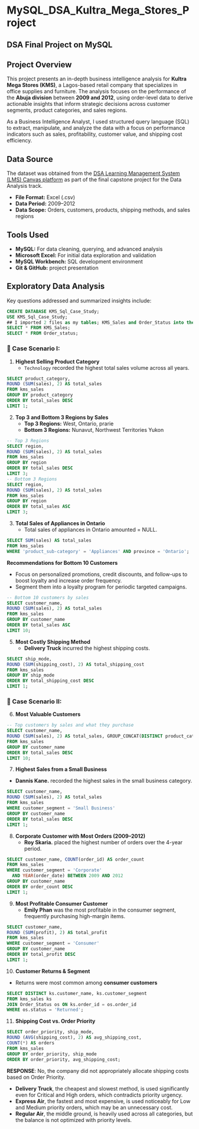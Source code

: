 # MySQL_DSA_Kultra_Mega_Stores_Project
## DSA Final Project on MySQL
## Project Overview
This project presents an in-depth business intelligence analysis for **Kultra Mega Stores (KMS)**, a Lagos-based retail company that specializes in office supplies and furniture. The analysis focuses on the performance of the **Abuja division** between **2009 and 2012**, using order-level data to derive actionable insights that inform strategic decisions across customer segments, product categories, and sales regions.

As a Business Intelligence Analyst, I used structured query language (SQL) to extract, manipulate, and analyze the data with a focus on performance indicators such as sales, profitability, customer value, and shipping cost efficiency.

## Data Source

The dataset was obtained from the [DSA Learning Management System (LMS) Canvas platform](https://canvas.instructure.com/courses/11955369/files/302722474?wrap=1) as part of the final capstone project for the Data Analysis track.

- **File Format:** Excel (.csv)
- **Data Period:** 2009–2012
- **Data Scope:** Orders, customers, products, shipping methods, and sales regions

## Tools Used
- **MySQL:** For data cleaning, querying, and advanced analysis
- **Microsoft Excel:** For initial data exploration and validation
- **MySQL Workbench:** SQL development environment
- **Git & GitHub:** project presentation

## Exploratory Data Analysis
Key questions addressed and summarized insights include:
```SQL
CREATE DATABASE KMS_Sql_Case_Study;
USE KMS_Sql_Case_Study;
## I imported 2 files as my tables; KMS_Sales and Order_Status into the Database(KMS_Sql_Case_Study)  ##
SELECT * FROM KMS_Sales;
SELECT * FROM Order_status;
```

### 🔹 Case Scenario I:

1. **Highest Selling Product Category**
   - `Technology` recorded the highest total sales volume across all years.
```SQL
SELECT product_category, 
ROUND (SUM(sales), 2) AS total_sales
FROM kms_sales
GROUP BY product_category
ORDER BY total_sales DESC
LIMIT 1;
```
2. **Top 3 and Bottom 3 Regions by Sales**
   - **Top 3 Regions:** West, Ontario, prarie
   - **Bottom 3 Regions:** Nunavut, Northwest Territories Yukon
```SQL
-- Top 3 Regions
SELECT region, 
ROUND (SUM(sales), 2) AS total_sales
FROM kms_sales
GROUP BY region
ORDER BY total_sales DESC
LIMIT 3;
-- Bottom 3 Regions
SELECT region, 
ROUND (SUM(sales), 2) AS total_sales
FROM kms_sales
GROUP BY region
ORDER BY total_sales ASC
LIMIT 3;
```

3. **Total Sales of Appliances in Ontario**
   - Total sales of appliances in Ontario amounted = NULL.
```SQL
SELECT SUM(sales) AS total_sales
FROM kms_sales
WHERE 'product_sub-category' = 'Appliances' AND province = 'Ontario';
```
**Recommendations for Bottom 10 Customers**
   - Focus on personalized promotions, credit discounts, and follow-ups to boost loyalty and increase order frequency.
   - Segment them into a loyalty program for periodic targeted campaigns.
```SQL
-- Bottom 10 customers by sales
SELECT customer_name, 
ROUND (SUM(sales), 2) AS total_sales
FROM kms_sales
GROUP BY customer_name
ORDER BY total_sales ASC
LIMIT 10;
```

5. **Most Costly Shipping Method**
   - **Delivery Truck** incurred the highest shipping costs. 
```SQL
SELECT ship_mode, 
ROUND (SUM(shipping_cost), 2) AS total_shipping_cost
FROM kms_sales
GROUP BY ship_mode
ORDER BY total_shipping_cost DESC
LIMIT 1;
```
### 🔹 Case Scenario II:

6. **Most Valuable Customers**
```SQL
-- Top customers by sales and what they purchase
SELECT customer_name, 
ROUND (SUM(sales), 2) AS total_sales, GROUP_CONCAT(DISTINCT product_category) AS categories
FROM kms_sales
GROUP BY customer_name
ORDER BY total_sales DESC
LIMIT 10;
```

7. **Highest Sales from a Small Business**
 - **Dannis Kane.** recorded the highest sales in the small business category.
```SQL
SELECT customer_name, 
ROUND (SUM(sales), 2) AS total_sales
FROM kms_sales
WHERE customer_segment = 'Small Business'
GROUP BY customer_name
ORDER BY total_sales DESC
LIMIT 1;
```

8. **Corporate Customer with Most Orders (2009–2012)**
   - **Roy Skaria.** placed the highest number of orders over the 4-year period.
```SQL
SELECT customer_name, COUNT(order_id) AS order_count
FROM kms_sales
WHERE customer_segment = 'Corporate'
  AND YEAR(order_date) BETWEEN 2009 AND 2012
GROUP BY customer_name
ORDER BY order_count DESC
LIMIT 1;
```

9. **Most Profitable Consumer Customer**
   - **Emily Phan** was the most profitable in the consumer segment, frequently purchasing high-margin items.
```SQL
SELECT customer_name, 
ROUND (SUM(profit), 2) AS total_profit
FROM kms_sales
WHERE customer_segment = 'Consumer'
GROUP BY customer_name
ORDER BY total_profit DESC
LIMIT 1;
```

10. **Customer Returns & Segment**
   - Returns were most common among **consumer customers**
```SQL
SELECT DISTINCT ks.customer_name, ks.customer_segment
FROM kms_sales ks
JOIN Order_Status os ON ks.order_id = os.order_id
WHERE os.status = 'Returned';
```

11. **Shipping Cost vs. Order Priority**
   
```SQL
SELECT order_priority, ship_mode, 
ROUND (AVG(shipping_cost), 2) AS avg_shipping_cost,
COUNT(*) AS orders
FROM kms_sales
GROUP BY order_priority, ship_mode
ORDER BY order_priority, avg_shipping_cost;
```
**RESPONSE**: No, the company did not appropriately allocate shipping costs based on Order Priority.
   - **Delivery Truck**, the cheapest and slowest method, is used significantly even for Critical and High orders, which contradicts priority urgency.
   - **Express Air**, the fastest and most expensive, is used noticeably for Low and Medium priority orders, which may be an unnecessary cost.
   - **Regular Air**, the middle ground, is heavily used across all categories, but the balance is not optimized with priority levels.





     




